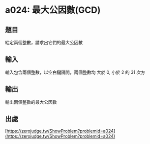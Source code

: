 # a024: 最大公因數(GCD)

## 題目

給定兩個整數，請求出它們的最大公因數

## 輸入

輸入包含兩個整數，以空白鍵隔開，兩個整數均 大於 0, 小於 2 的 31 次方

## 輸出

輸出兩個整數的最大公因數

## 出處

[https://zerojudge.tw/ShowProblem?problemid=a024](https://zerojudge.tw/ShowProblem?problemid=a024)
